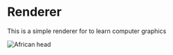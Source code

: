 # Renderer
This is a simple renderer for to learn computer graphics

![African head](./Renderer/output/output.tga)